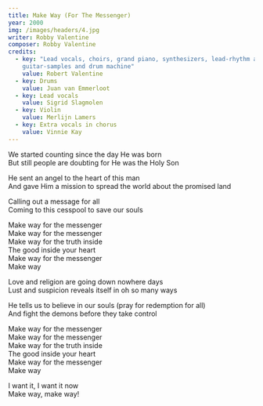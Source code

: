 ```yaml
---
title: Make Way (For The Messenger)
year: 2000
img: /images/headers/4.jpg
writer: Robby Valentine
composer: Robby Valentine
credits:
  - key: "Lead vocals, choirs, grand piano, synthesizers, lead-rhythm and acoustic guitars, bass    
    guitar-samples and drum machine"
    value: Robert Valentine
  - key: Drums
    value: Juan van Emmerloot
  - key: Lead vocals
    value: Sigrid Slagmolen
  - key: Violin
    value: Merlijn Lamers
  - key: Extra vocals in chorus
    value: Vinnie Kay
---
```


<p>We started counting since the day He was born<br />
But still people are doubting for He was the Holy Son</p>

<p>He sent an angel to the heart of this man<br />
And gave Him a mission to spread the world about the promised land</p>

<p>Calling out a message for all<br />
Coming to this cesspool to save our souls</p>

<p>Make way for the messenger<br />
Make way for the messenger<br />
Make way for the truth inside<br />
The good inside your heart<br />
Make way for the messenger<br />
Make way</p>

<p>Love and religion are going down nowhere days<br />
Lust and suspicion reveals itself in oh so many ways</p>

<p>He tells us to believe in our souls (pray for redemption for all)<br />
And fight the demons before they take control</p>

<p>Make way for the messenger<br />
Make way for the messenger<br />
Make way for the truth inside<br />
The good inside your heart<br />
Make way for the messenger<br />
Make way</p>

<p>I want it, I want it now<br />
Make way, make way!</p>